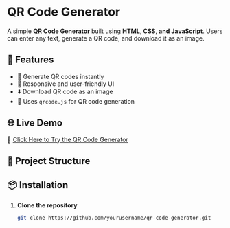 # QR Code Generator

A simple **QR Code Generator** built using **HTML, CSS, and JavaScript**. Users can enter any text, generate a QR code, and download it as an image.

## 🚀 Features
- 📌 Generate QR codes instantly
- 🎨 Responsive and user-friendly UI
- ⬇️ Download QR code as an image
- 🌟 Uses `qrcode.js` for QR code generation

 ## 🌐 Live Demo  
🔗 [Click Here to Try the QR Code Generator](https://github.com/bharathgowdakb/qr-code-generator/)


## 📂 Project Structure


## 📦 Installation
1. **Clone the repository**  
   ```bash
   git clone https://github.com/yourusername/qr-code-generator.git

